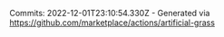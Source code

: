 Commits: 2022-12-01T23:10:54.330Z - Generated via https://github.com/marketplace/actions/artificial-grass
<br>

